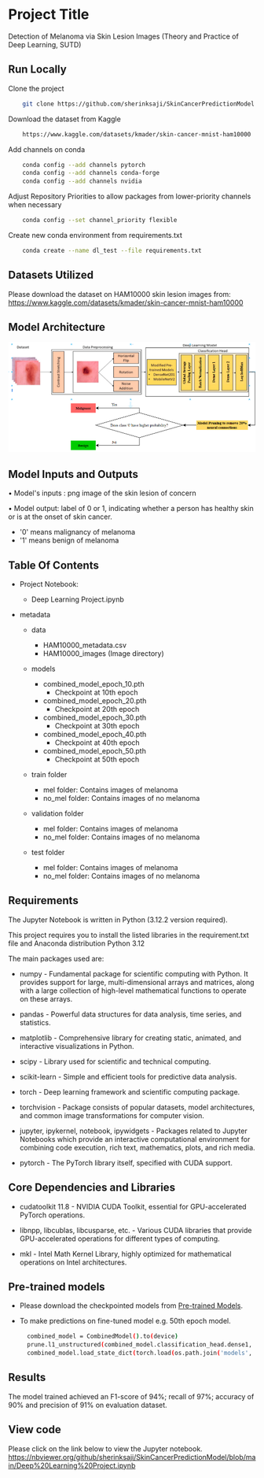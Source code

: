 
# Project Title
Detection of Melanoma via Skin Lesion Images (Theory and Practice of Deep Learning, SUTD)



## Run Locally

Clone the project

```bash
    git clone https://github.com/sherinksaji/SkinCancerPredictionModel.git
```

Download the dataset from Kaggle

```bash
    https://www.kaggle.com/datasets/kmader/skin-cancer-mnist-ham10000
```

Add channels on conda

```bash
    conda config --add channels pytorch
    conda config --add channels conda-forge
    conda config --add channels nvidia
```

Adjust Repository Priorities to allow packages from lower-priority channels when necessary

```bash
    conda config --set channel_priority flexible
```

Create new conda environment from requirements.txt

```bash
    conda create --name dl_test --file requirements.txt
```


## Datasets Utilized

Please download the dataset on HAM10000 skin lesion images from:
https://www.kaggle.com/datasets/kmader/skin-cancer-mnist-ham10000
  

## Model Architecture

![alt text](https://github.com/sherinksaji/SkinCancerPredictionModel/blob/main/model_architecture.png)



## Model Inputs and Outputs

•	Model's inputs : png image of the skin lesion of concern

•	Model output: label of 0 or 1, indicating whether a person has healthy skin or is at the onset of skin cancer. 
  - '0' means malignancy of melanoma
  - '1' means benign of melanoma

## Table Of Contents

- Project Notebook:
    - Deep Learning Project.ipynb


- metadata
    - data
        - HAM10000_metadata.csv
        - HAM10000_images (Image directory)
    
    - models
        - combined_model_epoch_10.pth 
            - Checkpoint at 10th epoch
        - combined_model_epoch_20.pth
            - Checkpoint at 20th epoch
        - combined_model_epoch_30.pth
            - Checkpoint at 30th epoch
        - combined_model_epoch_40.pth
            - Checkpoint at 40th epoch
        - combined_model_epoch_50.pth
            - Checkpoint at 50th epoch

    - train folder
        - mel folder: Contains images of melanoma
        - no_mel folder: Contains images of no melanoma

    - validation folder
        - mel folder: Contains images of melanoma
        - no_mel folder: Contains images of no melanoma
    
    - test folder
        - mel folder: Contains images of melanoma
        - no_mel folder: Contains images of no melanoma
     
          
## Requirements

The Jupyter Notebook is written in Python (3.12.2 version required).

This project requires you to install the listed libraries in the requirement.txt file and Anaconda distribution Python 3.12

The main packages used are:


- numpy - Fundamental package for scientific computing with Python. It provides support for large, multi-dimensional arrays and matrices, along with a large collection of high-level mathematical functions to operate on these arrays.

- pandas - Powerful data structures for data analysis, time series, and statistics.

- matplotlib - Comprehensive library for creating static, animated, and interactive visualizations in Python.

- scipy - Library used for scientific and technical computing.

- scikit-learn - Simple and efficient tools for predictive data analysis.

- torch - Deep learning framework and scientific computing package.

- torchvision - Package consists of popular datasets, model architectures, and common image transformations for computer vision.

- jupyter, ipykernel, notebook, ipywidgets - Packages related to Jupyter Notebooks which provide an interactive computational environment for combining code execution, rich text, mathematics, plots, and rich media.

- pytorch - The PyTorch library itself, specified with CUDA support.



## Core Dependencies and Libraries

- cudatoolkit 11.8 - NVIDIA CUDA Toolkit, essential for GPU-accelerated PyTorch operations.

- libnpp, libcublas, libcusparse, etc. - Various CUDA libraries that provide GPU-accelerated operations for different types of computing.

- mkl - Intel Math Kernel Library, highly optimized for mathematical operations on Intel architectures.

## Pre-trained models
- Please download the checkpointed models from [Pre-trained Models](https://drive.google.com/file/d/1OOjf0VoTy8N9T957SNsyGATXpWvXESKy/view?usp=sharing).
- To make predictions on fine-tuned model e.g. 50th epoch model.

  ```bash
    combined_model = CombinedModel().to(device)
    prune.l1_unstructured(combined_model.classification_head.dense1, name='weight', amount=0.2)  # Reapply pruning
    combined_model.load_state_dict(torch.load(os.path.join('models', f'combined_model_epoch_50.pth')))
  ```



## Results

The model trained achieved an F1-score of 94%; recall of 97%; accuracy of 90% and precision of 91% on evaluation dataset.

## View code

Please click on the link below to view the Jupyter notebook.  
https://nbviewer.org/github/sherinksaji/SkinCancerPredictionModel/blob/main/Deep%20Learning%20Project.ipynb
